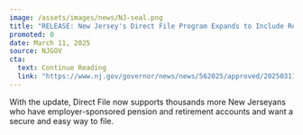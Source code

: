 ```yaml
---
image: /assets/images/news/NJ-seal.png
title: "RELEASE: New Jersey's Direct File Program Expands to Include Retirement Income Filers"
promoted: 0
date: March 11, 2025
source: NJGOV
cta:
  text: Continue Reading
  link: "https://www.nj.gov/governor/news/news/562025/approved/20250311a.shtml"
---
```

With the update, Direct File now supports thousands more New Jerseyans who have employer-sponsored pension and retirement accounts and want a secure and easy way to file.
